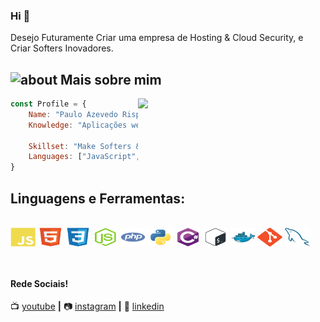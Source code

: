 ### Hi 👋

Desejo Futuramente Criar uma empresa de Hosting & Cloud Security, e Criar Softers Inovadores.

## <img width="45" alt="about" src="https://raw.github.com/elizarov/elizarov/master/about.png"> Mais sobre mim

<img align="right" width="300" src="https://github-readme-stats.vercel.app/api?username=byhyakimaro&show_icons=true&theme=dracula&include_all_commits=true&count_private=true" />

```js
const Profile = {
    Name: "Paulo Azevedo Rispoli",
    Knowledge: "Aplicações webs & Desktop",
    
    Skillset: "Make Softers & Create A cloud hosting and security company",
    Languages: ["JavaScript", "Python", "C#", "BashScript"]
}
```

## **Linguagens e Ferramentas:**  

<div style="display: inline_block"><br>
  <img align="center" alt="Js" height="30" width="40" src="https://raw.githubusercontent.com/devicons/devicon/master/icons/javascript/javascript-plain.svg">
  <img align="center" alt="HTML" height="30" width="40" src="https://raw.githubusercontent.com/devicons/devicon/master/icons/html5/html5-original.svg">
  <img align="center" alt="CSS" height="30" width="40" src="https://raw.githubusercontent.com/devicons/devicon/master/icons/css3/css3-original.svg">
  <img align="center" alt="NodeJS" height="30" width="40" src="https://raw.githubusercontent.com/devicons/devicon/master/icons/nodejs/nodejs-original.svg">
  <img align="center" alt="MySql" height="30" width="40" src="https://raw.githubusercontent.com/devicons/devicon/master/icons/php/php-plain.svg">
  <img align="center" alt="Python" height="30" width="40" src="https://raw.githubusercontent.com/devicons/devicon/master/icons/python/python-original.svg">
  <img align="center" alt="Csharp" height="30" width="40" src="https://raw.githubusercontent.com/devicons/devicon/master/icons/csharp/csharp-original.svg">
  <img align="center" alt="BASH" height="30" width="40" src="https://raw.githubusercontent.com/devicons/devicon/master/icons/bash/bash-original.svg">
  <img align="center" alt="Docker" height="30" width="40" src="https://raw.githubusercontent.com/devicons/devicon/master/icons/docker/docker-original.svg">
  <img align="center" alt="GIT" height="30" width="40" src="https://raw.githubusercontent.com/devicons/devicon/master/icons/git/git-original.svg">
  <img align="center" alt="MySql" height="30" width="40" src="https://raw.githubusercontent.com/devicons/devicon/master/icons/mysql/mysql-original.svg">
</div>

[youtube]: https://www.youtube.com/c/KnowNetworks
[instagram]: https://www.instagram.com/byhyakimaro/
[linkedin]: www.linkedin.com/in/bypauloazevedo
<br>

#### Rede Sociais!

📺 [youtube][youtube] **|** 
📷 [instagram][instagram] **|** 
👔 [linkedin][linkedin]
